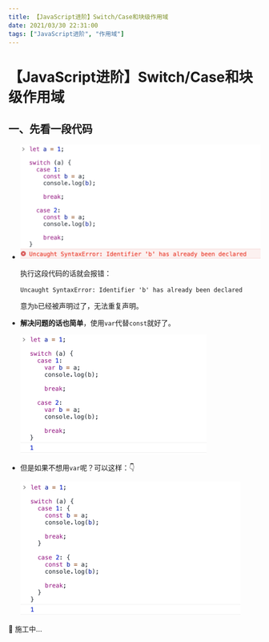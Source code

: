 ```yaml
---
title: 【JavaScript进阶】Switch/Case和块级作用域
date: 2021/03/30 22:31:00
tags: ["JavaScript进阶", "作用域"]
---
```


# 【JavaScript进阶】Switch/Case和块级作用域

<ClientOnly>
  <display-bar :displayData="$frontmatter"></display-bar>
</ClientOnly>

## 一、先看一段代码

* ![switch-case-01](/images/frontend/js/switch-case-01.png)

  执行这段代码的话就会报错：

  `Uncaught SyntaxError: Identifier 'b' has already been declared`

  意为`b`已经被声明过了，无法重复声明。

* **解决问题的话也简单**，使用`var`代替`const`就好了。

  ![switch-case-03](/images/frontend/js/switch-case-03.png)

* 但是如果不想用`var`呢？可以这样：👇

  ![switch-case-02](/images/frontend/js/switch-case-02.png)



🚧 施工中...

